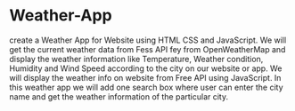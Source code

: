 # Weather-App
create a Weather App for Website using HTML CSS and JavaScript. We will get the current weather data from Fess API fey from OpenWeatherMap and display the weather information like Temperature,  Weather condition, Humidity and Wind Speed according to the city on our website or app.
We will display the weather info on website from Free API using JavaScript. In this weather app we will add one search box where user can enter the city name and get the weather information of the particular city.
